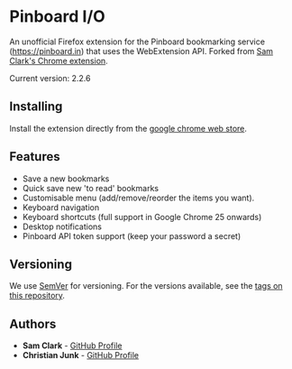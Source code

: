 # Pinboard I/O

An unofficial Firefox extension for the Pinboard bookmarking service (https://pinboard.in) that uses the WebExtension API. Forked from [Sam Clark's Chrome extension](https://github.com/samclark/pinboard).

Current version: 2.2.6

## Installing

Install the extension directly from the [google chrome web store](https://chrome.google.com/webstore/detail/pinboard/lclbbneapfiaihigbkalcoophalpbapl?hl=en-GB).


## Features

* Save a new bookmarks
* Quick save new 'to read' bookmarks
* Customisable menu (add/remove/reorder the items you want). 
* Keyboard navigation
* Keyboard shortcuts (full support in Google Chrome 25 onwards)
* Desktop notifications
* Pinboard API token support (keep your password a secret)

## Versioning

We use [SemVer](http://semver.org/) for versioning. For the versions available, see the [tags on this repository](https://github.com/samclark/pinboard/tags).

## Authors

* **Sam Clark** - [GitHub Profile](https://github.com/samclark)
* **Christian Junk** - [GitHub Profile](https://github.com/christianjunk)
